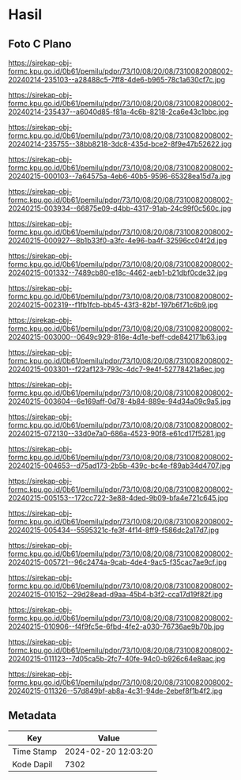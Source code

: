 # Hasil

## Foto C Plano

https://sirekap-obj-formc.kpu.go.id/0b61/pemilu/pdpr/73/10/08/20/08/7310082008002-20240214-235103--a28488c5-7ff8-4de6-b965-78c1a630cf7c.jpg

https://sirekap-obj-formc.kpu.go.id/0b61/pemilu/pdpr/73/10/08/20/08/7310082008002-20240214-235437--a6040d85-f81a-4c6b-8218-2ca6e43c1bbc.jpg

https://sirekap-obj-formc.kpu.go.id/0b61/pemilu/pdpr/73/10/08/20/08/7310082008002-20240214-235755--38bb8218-3dc8-435d-bce2-8f9e47b52622.jpg

https://sirekap-obj-formc.kpu.go.id/0b61/pemilu/pdpr/73/10/08/20/08/7310082008002-20240215-000103--7a64575a-4eb6-40b5-9596-65328ea15d7a.jpg

https://sirekap-obj-formc.kpu.go.id/0b61/pemilu/pdpr/73/10/08/20/08/7310082008002-20240215-003934--66875e09-d4bb-4317-91ab-24c99f0c560c.jpg

https://sirekap-obj-formc.kpu.go.id/0b61/pemilu/pdpr/73/10/08/20/08/7310082008002-20240215-000927--8b1b33f0-a3fc-4e96-ba4f-32596cc04f2d.jpg

https://sirekap-obj-formc.kpu.go.id/0b61/pemilu/pdpr/73/10/08/20/08/7310082008002-20240215-001332--7489cb80-e18c-4462-aeb1-b21dbf0cde32.jpg

https://sirekap-obj-formc.kpu.go.id/0b61/pemilu/pdpr/73/10/08/20/08/7310082008002-20240215-002319--f1fb1fcb-bb45-43f3-82bf-197b6f71c6b9.jpg

https://sirekap-obj-formc.kpu.go.id/0b61/pemilu/pdpr/73/10/08/20/08/7310082008002-20240215-003000--0649c929-816e-4d1e-beff-cde842171b63.jpg

https://sirekap-obj-formc.kpu.go.id/0b61/pemilu/pdpr/73/10/08/20/08/7310082008002-20240215-003301--f22af123-793c-4dc7-9e4f-52778421a6ec.jpg

https://sirekap-obj-formc.kpu.go.id/0b61/pemilu/pdpr/73/10/08/20/08/7310082008002-20240215-003604--6e169aff-0d78-4b84-889e-94d34a09c9a5.jpg

https://sirekap-obj-formc.kpu.go.id/0b61/pemilu/pdpr/73/10/08/20/08/7310082008002-20240215-072130--33d0e7a0-686a-4523-90f8-e61cd17f5281.jpg

https://sirekap-obj-formc.kpu.go.id/0b61/pemilu/pdpr/73/10/08/20/08/7310082008002-20240215-004653--d75ad173-2b5b-439c-bc4e-f89ab34d4707.jpg

https://sirekap-obj-formc.kpu.go.id/0b61/pemilu/pdpr/73/10/08/20/08/7310082008002-20240215-005153--172cc722-3e88-4ded-9b09-bfa4e721c645.jpg

https://sirekap-obj-formc.kpu.go.id/0b61/pemilu/pdpr/73/10/08/20/08/7310082008002-20240215-005434--5595321c-fe3f-4f14-8ff9-f586dc2a17d7.jpg

https://sirekap-obj-formc.kpu.go.id/0b61/pemilu/pdpr/73/10/08/20/08/7310082008002-20240215-005721--96c2474a-9cab-4de4-9ac5-f35cac7ae9cf.jpg

https://sirekap-obj-formc.kpu.go.id/0b61/pemilu/pdpr/73/10/08/20/08/7310082008002-20240215-010152--29d28ead-d9aa-45b4-b3f2-cca17d19f82f.jpg

https://sirekap-obj-formc.kpu.go.id/0b61/pemilu/pdpr/73/10/08/20/08/7310082008002-20240215-010906--f4f9fc5e-6fbd-4fe2-a030-76736ae9b70b.jpg

https://sirekap-obj-formc.kpu.go.id/0b61/pemilu/pdpr/73/10/08/20/08/7310082008002-20240215-011123--7d05ca5b-2fc7-40fe-94c0-b926c64e8aac.jpg

https://sirekap-obj-formc.kpu.go.id/0b61/pemilu/pdpr/73/10/08/20/08/7310082008002-20240215-011326--57d849bf-ab8a-4c31-94de-2ebef8f1b4f2.jpg


## Metadata

| Key        | Value               |
| ---------- | ------------------- |
| Time Stamp | 2024-02-20 12:03:20 |
| Kode Dapil | 7302                |



